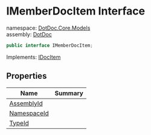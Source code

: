 ﻿# IMemberDocItem Interface

namespace: [DotDoc\.Core\.Models](../DotDoc.Core.Models.md)<br />
assembly: [DotDoc](../../DotDoc.md)



```csharp
public interface IMemberDocItem;
```

Implements: [IDocItem](../../DotDoc/DotDoc.Core.Models/IDocItem.md)

## Properties

| Name | Summary |
|------|---------|
| [AssemblyId](./IMemberDocItem/AssemblyId.md) |  |
| [NamespaceId](./IMemberDocItem/NamespaceId.md) |  |
| [TypeId](./IMemberDocItem/TypeId.md) |  |

